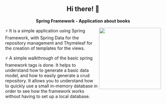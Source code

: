 <h2 align="center">Hi there! 👋</h2>
<p align="center">
  <b>Spring Framework - Application about books</b>
</p>

<img align='right' src='https://media.giphy.com/media/bcKmIWkUMCjVm/giphy.gif' width='200"'>

:zap: It is a simple application using Spring Framework, with Spring Data for the repository management and Thymeleaf for the creation of templates for the views. 

:zap: A simple walkthrough of the basic spring framework tags is done. It helps to understand how to generate a basic data model, and how to easily generate a crud repository. It allows you to understand how to quickly use a small in-memory database in order to see how the framework works without having to set up a local database.
